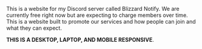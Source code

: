 This is a website for my Discord server called Blizzard Notify. We are currently free right now but are expecting to charge members over time. This is a website built to promote our services and how people can join and what they can expect.

 **THIS IS A DESKTOP, LAPTOP, AND MOBILE RESPONSIVE**.
